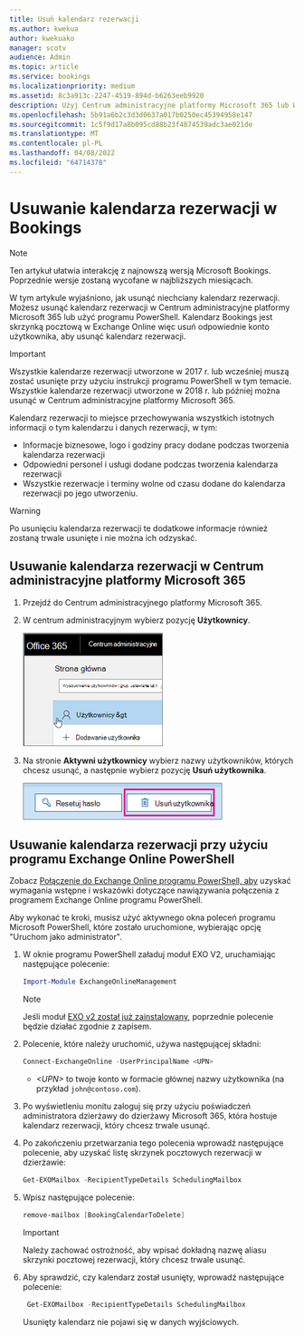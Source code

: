 ```yaml
---
title: Usuń kalendarz rezerwacji
ms.author: kwekua
author: kwekuako
manager: scotv
audience: Admin
ms.topic: article
ms.service: bookings
ms.localizationpriority: medium
ms.assetid: 8c3a913c-2247-4519-894d-b6263eeb9920
description: Użyj Centrum administracyjne platformy Microsoft 365 lub Windows PowerShell, aby usunąć kalendarze Bookings.
ms.openlocfilehash: 5b91a6b2c3d3d0637a017b0250ec45394958e147
ms.sourcegitcommit: 1c5f9d17a8b095cd88b23f4874539adc3ae021de
ms.translationtype: MT
ms.contentlocale: pl-PL
ms.lasthandoff: 04/08/2022
ms.locfileid: "64714378"
---
```

# <a name="delete-a-booking-calendar-in-bookings"></a>Usuwanie kalendarza rezerwacji w Bookings

> [!NOTE]
> Ten artykuł ułatwia interakcję z najnowszą wersją Microsoft Bookings. Poprzednie wersje zostaną wycofane w najbliższych miesiącach.

W tym artykule wyjaśniono, jak usunąć niechciany kalendarz rezerwacji. Możesz usunąć kalendarz rezerwacji w Centrum administracyjne platformy Microsoft 365 lub użyć programu PowerShell. Kalendarz Bookings jest skrzynką pocztową w Exchange Online więc usuń odpowiednie konto użytkownika, aby usunąć kalendarz rezerwacji.

> [!IMPORTANT]
> Wszystkie kalendarze rezerwacji utworzone w 2017 r. lub wcześniej muszą zostać usunięte przy użyciu instrukcji programu PowerShell w tym temacie. Wszystkie kalendarze rezerwacji utworzone w 2018 r. lub później można usunąć w Centrum administracyjne platformy Microsoft 365.

Kalendarz rezerwacji to miejsce przechowywania wszystkich istotnych informacji o tym kalendarzu i danych rezerwacji, w tym:

- Informacje biznesowe, logo i godziny pracy dodane podczas tworzenia kalendarza rezerwacji
- Odpowiedni personel i usługi dodane podczas tworzenia kalendarza rezerwacji
- Wszystkie rezerwacje i terminy wolne od czasu dodane do kalendarza rezerwacji po jego utworzeniu.

> [!WARNING]
> Po usunięciu kalendarza rezerwacji te dodatkowe informacje również zostaną trwale usunięte i nie można ich odzyskać.

## <a name="delete-a-booking-calendar-in-the-microsoft-365-admin-center"></a>Usuwanie kalendarza rezerwacji w Centrum administracyjne platformy Microsoft 365

1. Przejdź do Centrum administracyjnego platformy Microsoft 365.

1. W centrum administracyjnym wybierz pozycję **Użytkownicy**.

   ![Obraz interfejsu użytkownika użytkowników w Centrum administracyjne platformy Microsoft 365.](../media/bookings-admin-center-users.png)

1. Na stronie **Aktywni użytkownicy** wybierz nazwy użytkowników, których chcesz usunąć, a następnie wybierz pozycję **Usuń użytkownika**.

   ![Obraz przedstawiający usuwanie interfejsu użytkownika użytkownika w Centrum administracyjne platformy Microsoft 365.](../media/bookings-delete-user.png)

## <a name="delete-a-booking-calendar-using-exchange-online-powershell"></a>Usuwanie kalendarza rezerwacji przy użyciu programu Exchange Online PowerShell

Zobacz [Połączenie do Exchange Online programu PowerShell, aby](/powershell/exchange/exchange-online-powershell-v2) uzyskać wymagania wstępne i wskazówki dotyczące nawiązywania połączenia z programem Exchange Online programu PowerShell.

Aby wykonać te kroki, musisz użyć aktywnego okna poleceń programu Microsoft PowerShell, które zostało uruchomione, wybierając opcję "Uruchom jako administrator".

1. W oknie programu PowerShell załaduj moduł EXO V2, uruchamiając następujące polecenie:

   ```powershell
   Import-Module ExchangeOnlineManagement
   ```

   > [!NOTE]
   > Jeśli moduł [EXO v2 został już zainstalowany](/powershell/exchange/exchange-online-powershell-v2#install-and-maintain-the-exo-v2-module), poprzednie polecenie będzie działać zgodnie z zapisem.
   
2. Polecenie, które należy uruchomić, używa następującej składni:

   ```powershell
   Connect-ExchangeOnline -UserPrincipalName <UPN> 
   ```

   - _\<UPN\>_ to twoje konto w formacie głównej nazwy użytkownika (na przykład `john@contoso.com`).

3. Po wyświetleniu monitu zaloguj się przy użyciu poświadczeń administratora dzierżawy do dzierżawy Microsoft 365, która hostuje kalendarz rezerwacji, który chcesz trwale usunąć.

4. Po zakończeniu przetwarzania tego polecenia wprowadź następujące polecenie, aby uzyskać listę skrzynek pocztowych rezerwacji w dzierżawie:

   ```powershell
   Get-EXOMailbox -RecipientTypeDetails SchedulingMailbox
   ```

5. Wpisz następujące polecenie:

   ```powershell
   remove-mailbox [BookingCalendarToDelete]
   ```

   > [!IMPORTANT]
   > Należy zachować ostrożność, aby wpisać dokładną nazwę aliasu skrzynki pocztowej rezerwacji, który chcesz trwale usunąć.

6. Aby sprawdzić, czy kalendarz został usunięty, wprowadź następujące polecenie:

   ```powershell
    Get-EXOMailbox -RecipientTypeDetails SchedulingMailbox
   ```

   Usunięty kalendarz nie pojawi się w danych wyjściowych.
